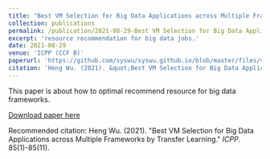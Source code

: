 ```yaml
---
title: "Best VM Selection for Big Data Applications across Multiple Frameworks by Transfer Learning"
collection: publications
permalink: /publication/2021-08-29-Best VM Selection for Big Data Applications across Multiple Frameworks by Transfer Learning-2
excerpt: 'resource recommendation for big data jobs.'
date: 2021-08-29
venue: 'ICPP (CCF B)'
paperurl: 'https://github.com/syswu/syswu.github.io/blob/master/files/vesta_icpp21.pdf'
citation: 'Heng Wu. (2021). &quot;Best VM Selection for Big Data Applications across Multiple Frameworks by Transfer Learning.&quot; <i>ICPP</i>. 85(1)-85(11).'
---
```

This paper is about how to optimal recommend resource for big data frameworks.

[Download paper here](https://github.com/syswu/syswu.github.io/blob/master/files/vesta_icpp21.pdf)

Recommended citation: Heng Wu. (2021). "Best VM Selection for Big Data Applications across Multiple Frameworks by Transfer Learning." <i>ICPP</i>. 85(1)-85(11).
